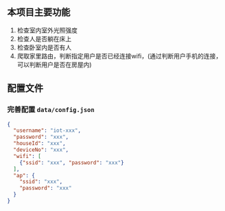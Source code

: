 
## 本项目主要功能

1. 检查室内室外光照强度
2. 检查人是否躺在床上
3. 检查卧室内是否有人
4. 爬取家里路由，判断指定用户是否已经连接wifi，(通过判断用户手机的连接，可以判断用户是否在房屋内)

## 配置文件

### 完善配置 `data/config.json`

``` json
{
  "username": "iot-xxx",
  "password": "xxx",
  "houseId": "xxx",
  "deviceNo": "xxx",
  "wifi": [
    {"ssid": "xxx", "password": "xxx"}
  ],
  "ap": {
    "ssid": "xxx",
    "password": "xxx"
  }
}
```
